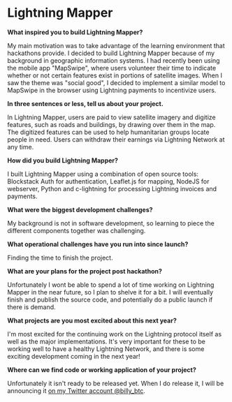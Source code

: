 # Lightning Mapper

**What inspired you to build Lightning Mapper?**

My main motivation was to take advantage of the learning environment that hackathons provide. I decided to build Lightning Mapper because of my background in geographic information systems. I had recently been using the mobile app "MapSwipe", where users volunteer their time to indicate whether or not certain features exist in portions of satellite images. When I saw the theme was "social good", I decided to implement a similar model to MapSwipe in the browser using Lightning payments to incentivize users.

**In three sentences or less, tell us about your project.**

In Lightning Mapper, users are paid to view satellite imagery and digitize features, such as roads and buildings, by drawing over them in the map. The digitized features can be used to help humanitarian groups locate people in need. Users can withdraw their earnings via Lightning Network at any time.

**How did you build Lightning Mapper?**

I built Lightning Mapper using a combination of open source tools: Blockstack Auth for authentication, Leaflet.js for mapping, NodeJS for webserver, Python and c-lightning for processing Lightning invoices and payments.

**What were the biggest development challenges?**

My background is not in software development, so learning to piece the different components together was challenging. 

**What operational challenges have you run into since launch?**

Finding the time to finish the project.

**What are your plans for the project post hackathon?**

Unfortunately I wont be able to spend a lot of time working on Lightning Mapper in the near future, so I plan to shelve it for a bit. I will eventually finish and publish the source code, and potentially do a public launch if there is demand.

**What projects are you most excited about this next year?**

I'm most excited for the continuing work on the Lightning protocol itself as well as the major implementations. It's very important for these to be working well to have a healthy Lightning Network, and there is some exciting development coming in the next year!

**Where can we find code or working application of your project?**

Unfortunately it isn't ready to be released yet. When I do release it, I will be announcing it [on my Twitter account @billy\_btc](https://twitter.com/billy_btc).

